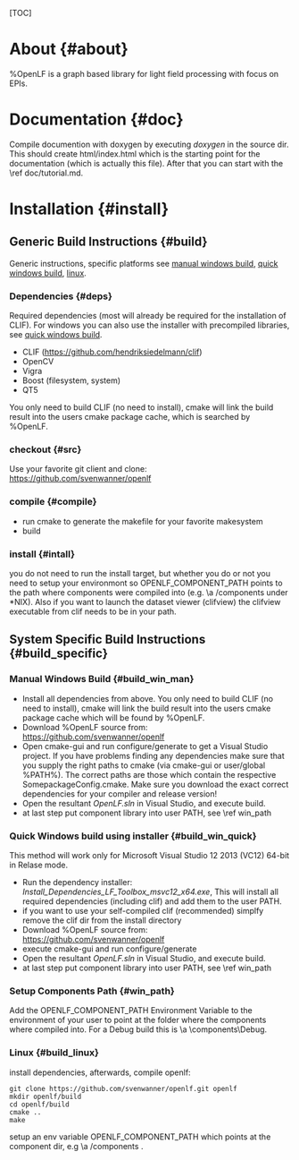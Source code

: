 [TOC]

About {#about}
======

%OpenLF is a graph based library for light field processing with focus on EPIs.

# Documentation {#doc}

Compile documention with doxygen by executing *doxygen* in the source dir.
This should create html/index.html which is the starting point for the documentation (which is actually this file). After that you can start with the \ref doc/tutorial.md.

# Installation {#install}

## Generic Build Instructions  {#build}

Generic instructions, specific platforms see [manual windows build](#win_man), [quick windows build](#win_quick), [linux](#linux).

### Dependencies {#deps}

Required dependencies (most will already be required for the installation of CLIF). For windows you can also use the installer with precompiled libraries, see [quick windows build](#win_quick).

- CLIF (https://github.com/hendriksiedelmann/clif)
- OpenCV
- Vigra
- Boost (filesystem, system)
- QT5

You only need to build CLIF (no need to install), cmake will link the build result into the users cmake package cache, which is searched by %OpenLF.

### checkout {#src}

Use your favorite git client and clone:
https://github.com/svenwanner/openlf

### compile {#compile}

- run cmake to generate the makefile for your favorite makesystem
- build

### install {#intall}

you do not need to run the install target, but whether you do or not you need to setup your environmont so OPENLF_COMPONENT_PATH points to the path where components were compiled into (e.g. \a <builddir>/components under *NIX).
Also if you want to launch the dataset viewer (clifview) the clifview executable from clif needs to be in your path.

## System Specific Build Instructions {#build_specific}

<a name="win_man"></a>
### Manual Windows Build {#build_win_man}

- Install all dependencies from above. You only need to build CLIF (no need to install), cmake will link the build result into the users cmake package cache which will be found by %OpenLF.
- Download %OpenLF source from: https://github.com/svenwanner/openlf
- Open cmake-gui and run configure/generate to get a Visual Studio project. If you have problems finding any dependencies make sure that you supply the right paths to cmake (via cmake-gui or user/global \%PATH\%). The correct paths are those which contain the respective SomepackageConfig.cmake. Make sure you download the exact correct dependencies for your compiler and release version!
- Open the resultant *OpenLF.sln* in Visual Studio, and execute build.
- at last step put component library into user PATH, see \ref win_path

<a name="win_quick"></a> 
### Quick Windows build using installer {#build_win_quick}

This method will work only for Microsoft Visual Studio 12 2013 (VC12) 64-bit in Relase mode.
- Run the dependency installer: *Install_Dependencies_LF_Toolbox_msvc12_x64.exe*, 
This will install all required dependencies (including clif) and add them to the user PATH.
- if you want to use your self-compiled clif (recommended) simplfy remove the clif dir from the install directory
- Download %OpenLF source from: https://github.com/svenwanner/openlf
- execute cmake-gui and run configure/generate
- Open the resultant *OpenLF.sln* in Visual Studio, and execute build.
- at last step put component library into user PATH, see \ref win_path

### Setup Components Path {#win_path}

Add the OPENLF_COMPONENT_PATH Environment Variable to the environment of your user to point at the folder where the components where compiled into. For a Debug build this is \a <builddir>\\components\\Debug.

<a name="linux"></a>
### Linux {#build_linux}

install dependencies, afterwards, compile openlf:

```
git clone https://github.com/svenwanner/openlf.git openlf
mkdir openlf/build
cd openlf/build
cmake ..
make
```

setup an env variable OPENLF_COMPONENT_PATH which points at the component dir, e.g \a <builddir>/components .